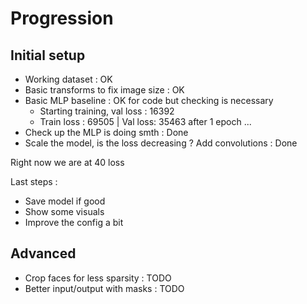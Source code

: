 # Progression

## Initial setup

- Working dataset : OK
- Basic transforms to fix image size : OK
- Basic MLP baseline : OK for code but checking is necessary
  - Starting training, val loss : 16392
  - Train loss : 69505 | Val loss: 35463 after 1 epoch ...
- Check up the MLP is doing smth : Done
- Scale the model, is the loss decreasing ? Add convolutions : Done

Right now we are at 40 loss

Last steps :

- Save model if good
- Show some visuals
- Improve the config a bit

## Advanced

- Crop faces for less sparsity : TODO
- Better input/output with masks : TODO
